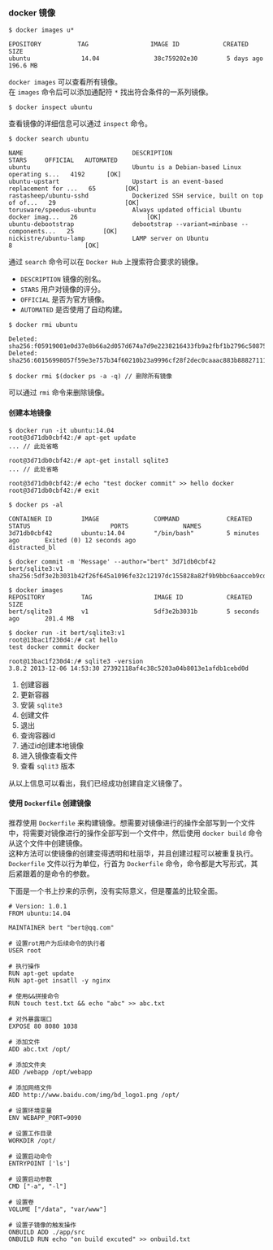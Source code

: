 ### docker 镜像

```
$ docker images u*

EPOSITORY          TAG                 IMAGE ID            CREATED             SIZE
ubuntu              14.04               38c759202e30        5 days ago          196.6 MB

```
`docker images` 可以查看所有镜像。  
在 `images` 命令后可以添加通配符 `*` 找出符合条件的一系列镜像。  

```
$ docker inspect ubuntu
```  
查看镜像的详细信息可以通过 `inspect` 命令。  

```
$ docker search ubuntu

NAME                              DESCRIPTION                                     STARS     OFFICIAL   AUTOMATED
ubuntu                            Ubuntu is a Debian-based Linux operating s...   4192      [OK]       
ubuntu-upstart                    Upstart is an event-based replacement for ...   65        [OK]       
rastasheep/ubuntu-sshd            Dockerized SSH service, built on top of of...   29                   [OK]
torusware/speedus-ubuntu          Always updated official Ubuntu docker imag...   26                   [OK]
ubuntu-debootstrap                debootstrap --variant=minbase --components...   25        [OK]       
nickistre/ubuntu-lamp             LAMP server on Ubuntu                           8                    [OK]

```
通过 `search` 命令可以在 `Docker Hub` 上搜索符合要求的镜像。

- `DESCRIPTION` 镜像的别名。
- `STARS` 用户对镜像的评分。
- `OFFICIAL` 是否为官方镜像。
- `AUTOMATED` 是否使用了自动构建。

```
$ docker rmi ubuntu

Deleted: sha256:f05919001e0d37e8b66a2d057d674a7d9e2238216433fb9a2fbf1b2796c50875
Deleted: sha256:60156998057f59e3e757b34f60210b23a9996cf28f2dec0caaac883b88827111

$ docker rmi $(docker ps -a -q) // 删除所有镜像
```
可以通过 `rmi` 命令来删除镜像。  

#### 创建本地镜像
```
$ docker run -it ubuntu:14.04 
root@3d71db0cbf42:/# apt-get update
... // 此处省略
                                          
root@3d71db0cbf42:/# apt-get install sqlite3
... // 此处省略

root@3d71db0cbf42:/# echo "test docker commit" >> hello docker
root@3d71db0cbf42:/# exit

$ docker ps -al

CONTAINER ID        IMAGE               COMMAND             CREATED             STATUS                      PORTS               NAMES
3d71db0cbf42        ubuntu:14.04        "/bin/bash"         5 minutes ago       Exited (0) 12 seconds ago                       distracted_bl

$ docker commit -m 'Message' --author="bert" 3d71db0cbf42 bert/sqlite3:v1
sha256:5df3e2b3031b42f26f645a1096fe32c12197dc155828a82f9b9bbc6aacceb9cd

$ docker images
REPOSITORY          TAG                 IMAGE ID            CREATED             SIZE
bert/sqlite3        v1                  5df3e2b3031b        5 seconds ago       201.4 MB

$ docker run -it bert/sqlite3:v1
root@13bac1f230d4:/# cat hello 
test docker commit docker

root@13bac1f230d4:/# sqlite3 -version
3.8.2 2013-12-06 14:53:30 27392118af4c38c5203a04b8013e1afdb1cebd0d
```
1. 创建容器
2. 更新容器
3. 安装 `sqlite3`
4. 创建文件
5. 退出
6. 查询容器id
7. 通过id创建本地镜像
8. 进入镜像查看文件
9. 查看 `sqlit3` 版本


从以上信息可以看出，我们已经成功创建自定义镜像了。

#### 使用 `Dockerfile` 创建镜像

推荐使用 `Dockerfile` 来构建镜像。想需要对镜像进行的操作全部写到一个文件中，将需要对镜像进行的操作全部写到一个文件中，然后使用 `docker build` 命令从这个文件中创建镜像。    
这种方法可以使镜像的创建变得透明和杜丽华，并且创建过程可以被重复执行。  
`Dockerfile` 文件以行为单位，行首为 `Dockerfile` 命令，命令都是大写形式，其后紧跟着的是命令的参数。  

下面是一个书上抄来的示例，没有实际意义，但是覆盖的比较全面。

```
# Version: 1.0.1
FROM ubuntu:14.04

MAINTAINER bert "bert@qq.com"

# 设置rot用户为后续命令的执行者
USER root

# 执行操作
RUN apt-get update
RUN apt-get insatll -y nginx

# 使用&&拼接命令
RUN touch test.txt && echo "abc" >> abc.txt

# 对外暴露端口
EXPOSE 80 8080 1038

# 添加文件
ADD abc.txt /opt/

# 添加文件夹
ADD /webapp /opt/webapp

# 添加网络文件
ADD http://www.baidu.com/img/bd_logo1.png /opt/

# 设置环境变量
ENV WEBAPP_PORT=9090

# 设置工作目录
WORKDIR /opt/

# 设置启动命令
ENTRYPOINT ['ls']

# 设置启动参数
CMD ["-a", "-l"]

# 设置卷
VOLUME ["/data", "var/www"]

# 设置子镜像的触发操作
ONBUILD ADD ./app/src
ONBUILD RUN echo "on build excuted" >> onbuild.txt
```